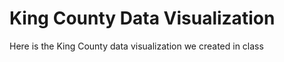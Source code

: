 # King County Data Visualization

Here is the King County data visualization we created in class

<div class="flourish-embed flourish-chart" data-src="visualisation/11662141"><script src="https://public.flourish.studio/resources/embed.js"></script></div>
